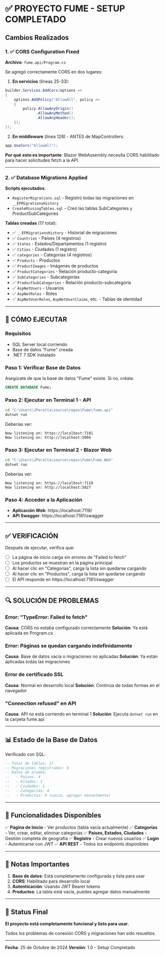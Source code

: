 # ✅ PROYECTO FUME - SETUP COMPLETADO

## Cambios Realizados

### 1. ✅ CORS Configuration Fixed
**Archivo**: `fume.api/Program.cs`

Se agregó correctamente CORS en dos lugares:

1. **En servicios** (líneas 25-33):
```csharp
builder.Services.AddCors(options =>
{
    options.AddPolicy("AllowAll", policy =>
    {
        policy.AllowAnyOrigin()
              .AllowAnyMethod()
              .AllowAnyHeader();
    });
});
```

2. **En middleware** (línea 128) - ANTES de MapControllers:
```csharp
app.UseCors("AllowAll");
```

**Por qué esto es importante**: Blazor WebAssembly necesita CORS habilitado para hacer solicitudes fetch a la API.

---

### 2. ✅ Database Migrations Applied
**Scripts ejecutados**:
- `RegisterMigrations.sql` - Registró todas las migraciones en `__EFMigrationsHistory`
- `CreateMissingTables.sql` - Creó las tablas SubCategories y ProductSubCategories

**Tablas creadas** (17 total):
- ✅ `__EFMigrationsHistory` - Historial de migraciones
- ✅ `Countries` - Países (4 registros)
- ✅ `States` - Estados/Departamentos (1 registro)
- ✅ `Cities` - Ciudades (1 registro)
- ✅ `categories` - Categorías (4 registros)
- ✅ `Products` - Productos
- ✅ `ProductImages` - Imágenes de productos
- ✅ `ProductCategories` - Relación producto-categoría
- ✅ `SubCategories` - Subcategorías
- ✅ `ProductSubCategories` - Relación producto-subcategoría
- ✅ `AspNetUsers` - Usuarios
- ✅ `AspNetRoles` - Roles
- ✅ `AspNetUserRoles`, `AspNetUserClaims`, etc. - Tablas de identidad

---

## 🚀 CÓMO EJECUTAR

### Requisitos
- SQL Server local corriendo
- Base de datos "Fume" creada
- .NET 7 SDK instalado

### Paso 1: Verificar Base de Datos
Asegúrate de que la base de datos "Fume" existe. Si no, créala:
```sql
CREATE DATABASE Fume;
```

### Paso 2: Ejecutar en Terminal 1 - API
```bash
cd "C:\Users\JPeralta\source\repos\Fume\fume.api"
dotnet run
```

Deberías ver:
```
Now listening on: https://localhost:7181
Now listening on: http://localhost:5004
```

### Paso 3: Ejecutar en Terminal 2 - Blazor Web
```bash
cd "C:\Users\JPeralta\source\repos\Fume\Fume.Web"
dotnet run
```

Deberías ver:
```
Now listening on: https://localhost:7119
Now listening on: http://localhost:5027
```

### Paso 4: Acceder a la Aplicación
- **Aplicación Web**: https://localhost:7119/
- **API Swagger**: https://localhost:7181/swagger

---

## ✅ VERIFICACIÓN

Después de ejecutar, verifica que:

- [ ] La página de inicio carga sin errores de "Failed to fetch"
- [ ] Los productos se muestran en la página principal
- [ ] Al hacer clic en "Categorías", carga la lista sin quedarse cargando
- [ ] Al hacer clic en "Productos", carga la lista sin quedarse cargando
- [ ] El API responde en https://localhost:7181/swagger

---

## 🔍 SOLUCIÓN DE PROBLEMAS

### Error: "TypeError: Failed to fetch"
**Causa**: CORS no estaba configurado correctamente
**Solución**: Ya está aplicada en Program.cs

### Error: Páginas se quedan cargando indefinidamente
**Causa**: Base de datos vacía o migraciones no aplicadas
**Solución**: Ya están aplicadas todas las migraciones

### Error de certificado SSL
**Causa**: Normal en desarrollo local
**Solución**: Continúa de todas formas en el navegador

### "Connection refused" en API
**Causa**: API no está corriendo en terminal 1
**Solución**: Ejecuta `dotnet run` en la carpeta fume.api

---

## 📊 Estado de la Base de Datos

Verificado con SQL:
```sql
-- Total de tablas: 17
-- Migraciones registradas: 6
-- Datos de prueba:
--   - Países: 4
--   - Estados: 1
--   - Ciudades: 1
--   - Categorías: 4
--   - Productos: 0 (vacío, agregar manualmente)
```

---

## 🎯 Funcionalidades Disponibles

✅ **Página de Inicio** - Ver productos (tabla vacía actualmente)
✅ **Categorías** - Ver, crear, editar, eliminar categorías
✅ **Países, Estados, Ciudades** - Gestión completa de geografía
✅ **Registro** - Crear nuevos usuarios
✅ **Login** - Autenticarse con JWT
✅ **API REST** - Todos los endpoints disponibles

---

## 📝 Notas Importantes

1. **Base de datos**: Está completamente configurada y lista para usar
2. **CORS**: Habilitado para desarrollo local
3. **Autenticación**: Usando JWT Bearer tokens
4. **Productos**: La tabla está vacía, puedes agregar datos manualmente

---

## 🎉 Status Final

**El proyecto está completamente funcional y listo para usar.**

Todos los problemas de conexión CORS y migraciones han sido resueltos.

---

**Fecha**: 25 de Octubre de 2024
**Versión**: 1.0 - Setup Completado
